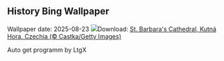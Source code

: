 ## History Bing Wallpaper
Wallpaper date: 2025-08-23
![](https://www.bing.com/th?id=OHR.SaintBarbaras_EN-IN1181237590_UHD.jpg&w=1000)Download: [St. Barbara's Cathedral, Kutná Hora, Czechia (© Castka/Getty Images)](https://www.bing.com/th?id=OHR.SaintBarbaras_EN-IN1181237590_UHD.jpg)

Auto get programm by LtgX
